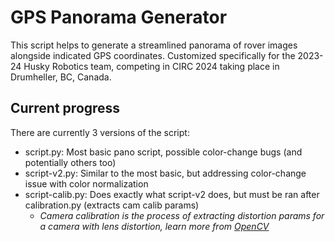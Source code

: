 # GPS Panorama Generator

This script helps to generate a streamlined panorama of rover images alongside indicated GPS coordinates. Customized specifically for the 2023-24 Husky Robotics team, competing in CIRC 2024 taking place in Drumheller, BC, Canada.

## Current progress

There are currently 3 versions of the script:
- script.py: Most basic pano script, possible color-change bugs (and potentially others too)
- script-v2.py: Similar to the most basic, but addressing color-change issue with color normalization
- script-calib.py: Does exactly what script-v2 does, but must be ran after calibration.py (extracts cam calib params)
    - *Camera calibration is the process of extracting distortion params for a camera with lens distortion, learn more from [OpenCV](https://docs.opencv.org/4.x/dc/dbb/tutorial_py_calibration.html)*